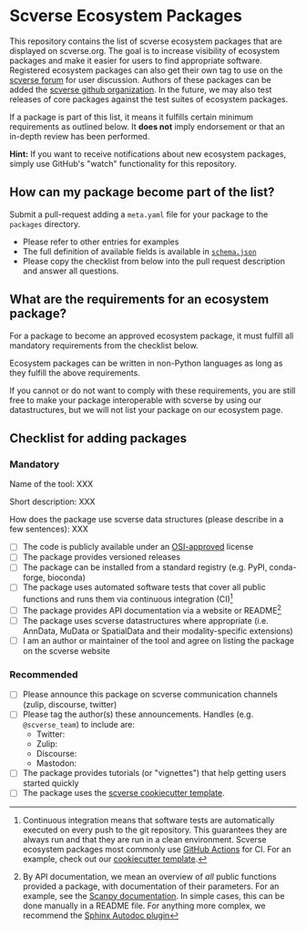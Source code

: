 # Scverse Ecosystem Packages

This repository contains the list of scverse ecosystem packages that are displayed on scverse.org.
The goal is to increase visibility of ecosystem packages and make it easier for users to find appropriate software.
Registered ecosystem packages can also get their own tag to use on the [scverse forum](https://discourse.scverse.org) for user discussion.
Authors of these packages can be added the [scverse github organization](https://github.com/scverse).
In the future, we may also test releases of core packages against the test suites of ecosystem packages.

If a package is part of this list, it means it fulfills certain minimum requirements as outlined below.
It **does not** imply endorsement or that an in-depth review has been performed.

**Hint:** If you want to receive notifications about new ecosystem packages, simply use GitHub's "watch" functionality for this repository.

## How can my package become part of the list?

Submit a pull-request adding a `meta.yaml` file for your package to the `packages` directory.

-   Please refer to other entries for examples
-   The full definition of available fields is available in [`schema.json`](schema.json)
-   Please copy the checklist from below into the pull request description and answer all questions.

## What are the requirements for an ecosystem package?

For a package to become an approved ecosystem package, it must fulfill all mandatory requirements from the checklist below.

Ecosystem packages can be written in non-Python languages as long as they fulfill the above requirements.

If you cannot or do not want to comply with these requirements, you are still free to make your package interoperable with scverse by using our datastructures, but we will not list your package on our ecosystem page.

## Checklist for adding packages

### Mandatory

Name of the tool: XXX

Short description: XXX

How does the package use scverse data structures (please describe in a few sentences): XXX

-   [ ] The code is publicly available under an [OSI-approved](https://opensource.org/licenses/alphabetical) license
-   [ ] The package provides versioned releases
-   [ ] The package can be installed from a standard registry (e.g. PyPI, conda-forge, bioconda)
-   [ ] The package uses automated software tests that cover all public functions and runs them via continuous integration (CI)[^1]
-   [ ] The package provides API documentation via a website or README[^2]
-   [ ] The package uses scverse datastructures where appropriate (i.e. AnnData, MuData or SpatialData and their modality-specific extensions)
-   [ ] I am an author or maintainer of the tool and agree on listing the package on the scverse website

### Recommended

-   [ ] Please announce this package on scverse communication channels (zulip, discourse, twitter)
-   [ ] Please tag the author(s) these announcements. Handles (e.g. `@scverse_team`) to include are:
    -   Twitter:
    -   Zulip:
    -   Discourse:
    -   Mastodon:
-   [ ] The package provides tutorials (or "vignettes") that help getting users started quickly
-   [ ] The package uses the [scverse cookiecutter template](https://github.com/scverse/cookiecutter-scverse).

[^1]: Continuous integration means that software tests are automatically executed on every push to the git repository. This guarantees they are always run and that they are run in a clean environment. Scverse ecosystem packages most commonly use [GitHub Actions](https://github.com/features/actions) for CI. For an example, check out our [cookiecutter template](https://github.com/scverse/cookiecutter-scverse).

[^2]: By API documentation, we mean an overview of _all_ public functions provided a package, with documentation of their parameters. For an example, see the [Scanpy documentation](https://scanpy.readthedocs.io/en/stable/api/preprocessing.html). In simple cases, this can be done manually in a README file. For anything more complex, we recommend the [Sphinx Autodoc plugin](https://www.sphinx-doc.org/en/master/usage/extensions/autodoc.html)
